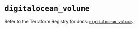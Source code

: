 # `digitalocean_volume`

Refer to the Terraform Registry for docs: [`digitalocean_volume`](https://registry.terraform.io/providers/digitalocean/digitalocean/2.42.0/docs/resources/volume).
